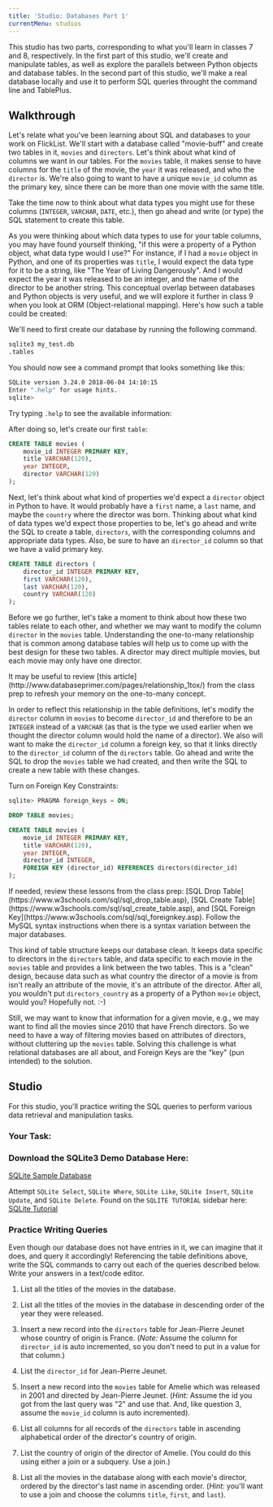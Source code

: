 ```yaml
---
title: 'Studio: Databases Part 1'
currentMenu: studios
---
```


This studio has two parts, corresponding to what you'll learn in classes 7 and 8, respectively. In the first part of this studio, we'll create and manipulate tables, as well as explore the parallels between Python objects and database tables. In the second part of this studio, we'll make a real database locally and use it to perform SQL queries throught the command line and TablePlus.

## Walkthrough

Let's relate what you've been learning about SQL and databases to your work on FlickList. We'll start with a database called "movie-buff" and create two tables in it, `movies` and `directors`. Let's think about what kind of columns we want in our tables. For the `movies` table, it makes sense to have columns for the `title` of the movie, the `year` it was released, and who the `director` is. We're also going to want to have a unique `movie_id` column as the primary key, since there can be more than one movie with the same title.

Take the time now to think about what data types you might use for these columns (`INTEGER`, `VARCHAR`, `DATE`, etc.), then go ahead and write (or type) the SQL statement to create this table.

As you were thinking about which data types to use for your table columns, you may have found yourself thinking, "if this were a property of a Python object, what data type would I use?" For instance, if I had a `movie` object in Python, and one of its properties was `title`, I would expect the data type for it to be a string, like "The Year of Living Dangerously". And I would expect the year it was released to be an integer, and the name of the director to be another string. This conceptual overlap between databases and Python objects is very useful, and we will explore it further in class 9 when you look at ORM (Object-relational mapping). Here's how such a table could be created:

We'll need to first create our database by running the following command.
```bash
sqlite3 my_test.db
.tables
```

You should now see a command prompt that looks something like this:
```bash
SQLite version 3.24.0 2018-06-04 14:10:15
Enter ".help" for usage hints.
sqlite>
```

Try typing `.help` to see the available information:

After doing so, let's create our first `table`:


```sql
CREATE TABLE movies (
    movie_id INTEGER PRIMARY KEY,
    title VARCHAR(120),
    year INTEGER,
    director VARCHAR(120)
);
```

Next, let's think about what kind of properties we'd expect a `director` object in Python to have. It would probably have a `first` name, a `last` name, and maybe the `country` where the director was born. Thinking about what kind of data types we'd expect those properties to be, let's go ahead and write the SQL to create a table, `directors`, with the corresponding columns and appropriate data types. Also, be sure to have an `director_id` column so that we have a valid primary key.

```sql
CREATE TABLE directors (
    director_id INTEGER PRIMARY KEY,
    first VARCHAR(120),
    last VARCHAR(120),
    country VARCHAR(120)
);
```

Before we go further, let's take a moment to think about how these two tables relate to each other, and whether we may want to modify the column `director` in the `movies` table. Understanding the one-to-many relationship that is common among database tables will help us to come up with the best design for these two tables. A director may direct multiple movies, but each movie may only have one director. 

<aside class="aside-note" markdown="1">
It may be useful to review [this article](http://www.databaseprimer.com/pages/relationship_1tox/) from the class prep to refresh your memory on the one-to-many concept.
</aside>

In order to reflect this relationship in the table definitions, let's modify the `director` column in `movies` to become `director_id` and therefore to be an `INTEGER` instead of a `VARCHAR` (as that is the type we used earlier when we thought the director column would hold the name of a director). We also will want to make the `director_id` column a foreign key, so that it links directly to the `director_id` column of the `directors` table. Go ahead and write the SQL to drop the `movies` table we had created, and then write the SQL to create a new table with these changes.

Turn on Foreign Key Constraints:
```sql
sqlite> PRAGMA foreign_keys = ON;
```

```sql
DROP TABLE movies;

CREATE TABLE movies (
    movie_id INTEGER PRIMARY KEY,
    title VARCHAR(120),
    year INTEGER,
    director_id INTEGER,
    FOREIGN KEY (director_id) REFERENCES directors(director_id)
);
```

<aside class="aside-note" markdown="1">
If needed, review these lessons from the class prep: [SQL Drop Table](https://www.w3schools.com/sql/sql_drop_table.asp), [SQL Create Table](https://www.w3schools.com/sql/sql_create_table.asp), and [SQL Foreign Key](https://www.w3schools.com/sql/sql_foreignkey.asp). Follow the MySQL syntax instructions when there is a syntax variation between the major databases.
</aside>

This kind of table structure keeps our database clean. It keeps data specific to directors in the `directors` table, and data specific to each movie in the `movies` table and provides a link between the two tables. This is a "clean" design, because data such as what country the director of a movie is from isn't really an attribute of the movie, it's an attribute of the director. After all, you wouldn't put `directors_country` as a property of a Python `movie` object, would you? Hopefully not. :-)

Still, we may want to know that information for a given movie, e.g., we may want to find all the movies since 2010 that have French directors. So we need to have a way of filtering movies based on attributes of directors, without cluttering up the `movies` table. Solving this challenge is what relational databases are all about, and Foreign Keys are the "key" (pun intended) to the solution.

## Studio

For this studio, you'll practice writing the SQL queries to perform various data retrieval and manipulation tasks.

### Your Task:

### Download the SQLite3 Demo Database Here:

[SQLite Sample Database](http://www.sqlitetutorial.net/sqlite-sample-database/)

Attempt `SQLite Select`, `SQLite Where`, `SQLite Like`, `SQLite Insert`, `SQLite Update`, and `SQLite Delete`.  Found on the `SQLITE TUTORIAL` sidebar here: [SQLite Tutorial](http://www.sqlitetutorial.net/)

### Practice Writing Queries

Even though our database does not have entries in it, we can imagine that it does, and query it accordingly! Referencing the table definitions above, write the SQL commands to carry out each of the queries described below. Write your answers in a text/code editor.

1. List all the titles of the movies in the database.

2. List all the titles of the movies in the database in descending order of the year they were released.

3. Insert a new record into the `directors` table for Jean-Pierre Jeunet whose country of origin is France. (*Note:* Assume the column for `director_id` is auto incremented, so you don't need to put in a value for that column.)

4. List the `director_id` for Jean-Pierre Jeunet.

5. Insert a new record into the `movies` table for Amelie which was released in 2001 and directed by Jean-Pierre Jeunet. (*Hint:* Assume the id you got from the last query was "2" and use that. And, like question 3, assume the `movie_id` column is auto incremented).

6. List all columns for all records of the `directors` table in ascending alphabetical order of the director's country of origin.

7. List the country of origin of the director of Amelie. (You could do this using either a join or a subquery. Use a join.)

8. List all the movies in the database along with each movie's director, ordered by the director's last name in ascending order. (*Hint:* you'll want to use a join and choose the columns `title`, `first`, and `last`).
